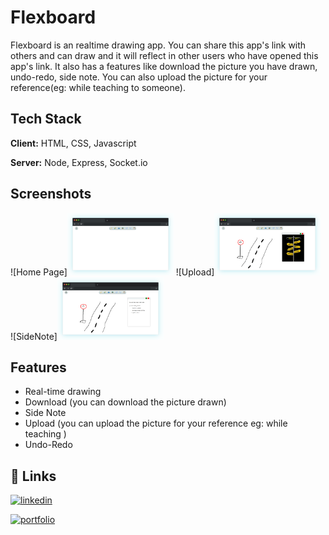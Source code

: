 
# Flexboard

Flexboard is an realtime drawing app. You can share this app's link with others and can draw and it will reflect in other users who have opened this app's link. It also has a features like download the picture you have drawn, undo-redo, side note. You can also upload the picture for your reference(eg: while teaching to someone).


## Tech Stack

**Client:** HTML, CSS, Javascript

**Server:** Node, Express, Socket.io


## Screenshots

![Home Page]<img src="https://github.com/shravanjp/FlexBoard/blob/main/assets/homepage.png" width="170" height="100">
![Upload]<img src="https://github.com/shravanjp/FlexBoard/blob/main/assets/upload.png" width="170" height="100">
![SideNote]<img src="https://github.com/shravanjp/FlexBoard/blob/main/assets/sidenote.png" width="170" height="100">


## Features

- Real-time drawing
- Download (you can download the picture drawn)
- Side Note
- Upload (you can upload the picture for your reference eg: while teaching )
- Undo-Redo


## 🔗 Links

[![linkedin](https://img.shields.io/badge/linkedin-0A66C2?style=for-the-badge&logo=linkedin&logoColor=white)](https://www.linkedin.com/in/shravan-j-poojary)

[![portfolio](https://img.shields.io/badge/my_portfolio-000?style=for-the-badge&logo=ko-fi&logoColor=white)](https://shravanjp.com/)



